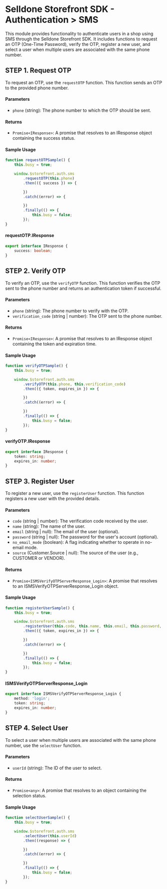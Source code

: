 # Selldone Storefront SDK - Authentication > SMS

This module provides functionality to authenticate users in a shop using SMS through the Selldone Storefront SDK. It includes functions to request an OTP (One-Time Password), verify the OTP, register a new user, and select a user when multiple users are associated with the same phone number.

## STEP 1. Request OTP

To request an OTP, use the `requestOTP` function. This function sends an OTP to the provided phone number.

#### Parameters

- `phone` (string): The phone number to which the OTP should be sent.

#### Returns

- `Promise<IResponse>`: A promise that resolves to an IResponse object containing the success status.

#### Sample Usage

```typescript
function requestOTPSample() {
    this.busy = true;

    window.$storefront.auth.sms
        .requestOTP(this.phone)
        .then(({ success }) => {

        })
        .catch((error) => {

        })
        .finally(() => {
            this.busy = false;
        });
}
```

#### requestOTP.IResponse

```typescript
export interface IResponse {
    success: boolean;
}
```

## STEP 2. Verify OTP

To verify an OTP, use the `verifyOTP` function. This function verifies the OTP sent to the phone number and returns an authentication token if successful.

#### Parameters

- `phone` (string): The phone number to verify with the OTP.
- `verification_code` (string | number): The OTP sent to the phone number.

#### Returns

- `Promise<IResponse>`: A promise that resolves to an IResponse object containing the token and expiration time.

#### Sample Usage

```typescript
function verifyOTPSample() {
    this.busy = true;

    window.$storefront.auth.sms
        .verifyOTP(this.phone, this.verification_code)
        .then(({ token, expires_in }) => {

        })
        .catch((error) => {

        })
        .finally(() => {
            this.busy = false;
        });
}
```

#### verifyOTP.IResponse

```typescript
export interface IResponse {
    token: string;
    expires_in: number;
}
```

## STEP 3. Register User

To register a new user, use the `registerUser` function. This function registers a new user with the provided details.

#### Parameters

- `code` (string | number): The verification code received by the user.
- `name` (string): The name of the user.
- `email` (string | null): The email of the user (optional).
- `password` (string | null): The password for the user's account (optional).
- `no_email_mode` (boolean): A flag indicating whether to operate in no-email mode.
- `source` (Customer.Source | null): The source of the user (e.g., CUSTOMER or VENDOR).

#### Returns

- `Promise<ISMSVerifyOTPServerResponse_Login>`: A promise that resolves to an ISMSVerifyOTPServerResponse_Login object.

#### Sample Usage

```typescript
function registerUserSample() {
    this.busy = true;

    window.$storefront.auth.sms
        .registerUser(this.code, this.name, this.email, this.password, this.no_email_mode, this.source)
        .then(({ token, expires_in }) => {

        })
        .catch((error) => {

        })
        .finally(() => {
            this.busy = false;
        });
}
```

#### ISMSVerifyOTPServerResponse_Login

```typescript
export interface ISMSVerifyOTPServerResponse_Login {
    method: 'login';
    token: string;
    expires_in: number;
}
```

## STEP 4. Select User

To select a user when multiple users are associated with the same phone number, use the `selectUser` function.

#### Parameters

- `userId` (string): The ID of the user to select.

#### Returns

- `Promise<any>`: A promise that resolves to an object containing the selection status.

#### Sample Usage

```typescript
function selectUserSample() {
    this.busy = true;

    window.$storefront.auth.sms
        .selectUser(this.userId)
        .then((response) => {

        })
        .catch((error) => {

        })
        .finally(() => {
            this.busy = false;
        });
}
```
```